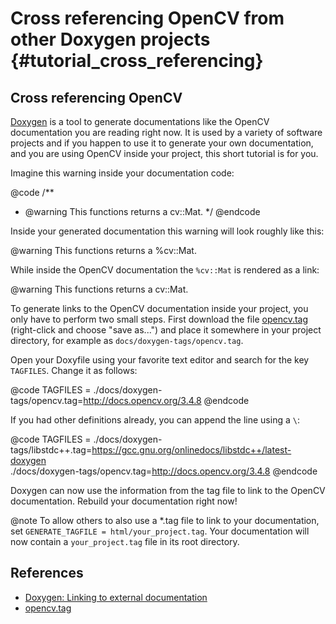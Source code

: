 Cross referencing OpenCV from other Doxygen projects {#tutorial_cross_referencing}
====================================================

Cross referencing OpenCV
------------------------

[Doxygen](https://www.stack.nl/~dimitri/doxygen/) is a tool to generate
documentations like the OpenCV documentation you are reading right now.
It is used by a variety of software projects and if you happen to use it
to generate your own documentation, and you are using OpenCV inside your
project, this short tutorial is for you.

Imagine this warning inside your documentation code:

@code
/**
 * @warning This functions returns a cv::Mat.
 */
@endcode

Inside your generated documentation this warning will look roughly like this:

@warning This functions returns a %cv::Mat.

While inside the OpenCV documentation the `%cv::Mat` is rendered as a link:

@warning This functions returns a cv::Mat.

To generate links to the OpenCV documentation inside your project, you only
have to perform two small steps. First download the file
[opencv.tag](opencv.tag) (right-click and choose "save as...") and place it
somewhere in your project directory, for example as
`docs/doxygen-tags/opencv.tag`.

Open your Doxyfile using your favorite text editor and search for the key
`TAGFILES`. Change it as follows:

@code
TAGFILES = ./docs/doxygen-tags/opencv.tag=http://docs.opencv.org/3.4.8
@endcode

If you had other definitions already, you can append the line using a `\`:

@code
TAGFILES = ./docs/doxygen-tags/libstdc++.tag=https://gcc.gnu.org/onlinedocs/libstdc++/latest-doxygen \
           ./docs/doxygen-tags/opencv.tag=http://docs.opencv.org/3.4.8
@endcode

Doxygen can now use the information from the tag file to link to the OpenCV
documentation. Rebuild your documentation right now!

@note To allow others to also use a *.tag file to link to your documentation,
set `GENERATE_TAGFILE = html/your_project.tag`. Your documentation will now
contain a `your_project.tag` file in its root directory.


References
----------

- [Doxygen: Linking to external documentation](https://www.stack.nl/~dimitri/doxygen/manual/external.html)
- [opencv.tag](opencv.tag)
